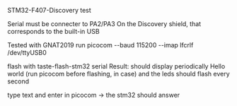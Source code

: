 STM32-F407-Discovery test

Serial must be connecter to PA2/PA3
On the Discovery shield, that corresponds to the built-in USB

Tested with GNAT2019 
run picocom --baud 115200 --imap lfcrlf /dev/ttyUSB0

flash with taste-flash-stm32 serial
Result: should display periodically Hello world
(run picocom before flashing, in case)
and the leds should flash every second

type text and enter in picocom -> the stm32 should answer



